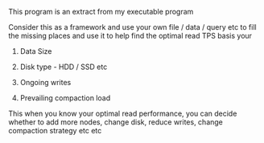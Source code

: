 This program is an extract from my executable program


Consider this as a framework and use your own file / data / query etc to fill the missing places and use it to help find the optimal read TPS basis your


1. Data Size

2. Disk type - HDD / SSD etc

3. Ongoing writes

4. Prevailing compaction load


This when you know your optimal read performance, you can decide whether to add more nodes, change disk, reduce writes, change compaction strategy etc etc



